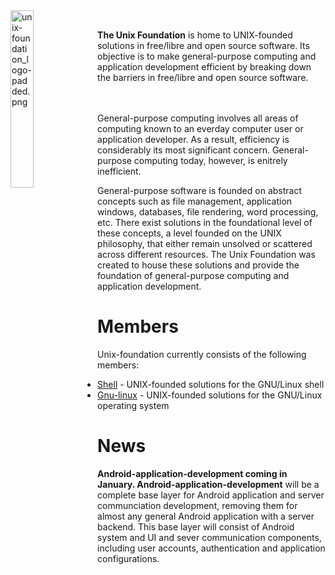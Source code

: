 
<img src='https://raw.githubusercontent.com/unix-foundation/home/images/unix-foundation_logo-padded.png' width='27%' align='left' alt='unix-foundation_logo-padded.png'>
<br>

**The Unix Foundation** is home to UNIX-founded solutions in free/libre and open source software. Its objective is to make general-purpose computing and application development efficient by breaking down the barriers in free/libre and open source software.
<br><br><br>

General-purpose computing involves all areas of computing known to an everday computer user or application developer. As a result, efficiency is considerably its most significant concern. General-purpose computing today, however, is enitrely inefficient.

General-purpose software is founded on abstract concepts such as file management, application windows, databases, file rendering, word processing, etc. There exist solutions in the foundational level of these concepts, a level founded on the UNIX philosophy, that either remain unsolved or scattered across different resources. The Unix Foundation was created to house these solutions and provide the foundation of general-purpose computing and application development.

# Members

Unix-foundation currently consists of the following members:

* [Shell](https://github.com/unix-foundation/shell) -  UNIX-founded solutions for the GNU/Linux shell
* [Gnu-linux](https://github.com/unix-foundation/gnu-linux) - UNIX-founded solutions for the GNU/Linux operating system

# News

**Android-application-development coming in January. Android-application-development** will be a complete base layer for Android application and server communciation development, removing them for almost any general Android application with a server backend. This base layer will consist of Android system and UI and sever communication components, including user accounts, authentication and application configurations.

